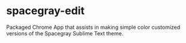 spacegray-edit
==============

Packaged Chrome App that assists in making simple color customized versions of the Spacegray Sublime Text theme.
